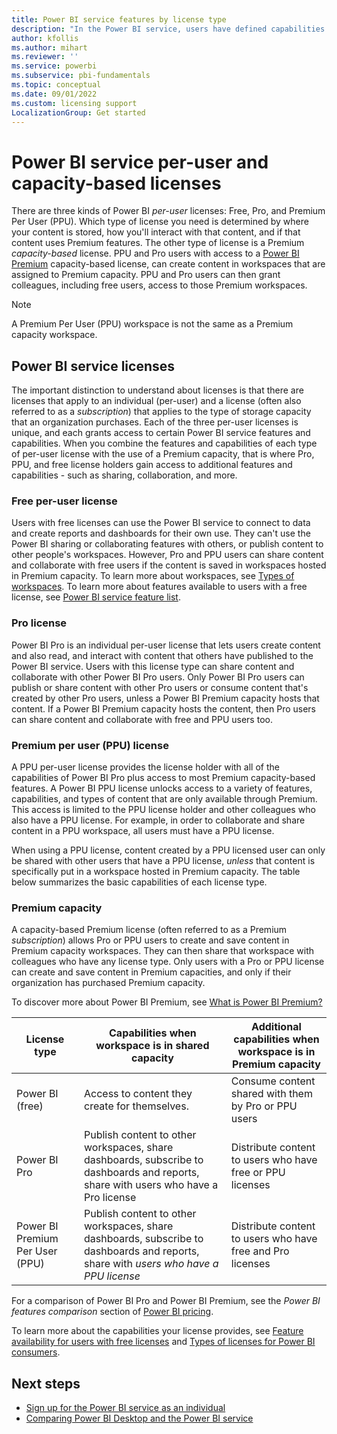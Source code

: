 ```yaml
---
title: Power BI service features by license type
description: "In the Power BI service, users have defined capabilities based on the type of per-user license they have (free, Pro, PPU) and whether the content they are interacting with is in a workspace assigned to a Power BI Premium capacity."
author: kfollis
ms.author: mihart
ms.reviewer: ''
ms.service: powerbi
ms.subservice: pbi-fundamentals
ms.topic: conceptual
ms.date: 09/01/2022
ms.custom: licensing support
LocalizationGroup: Get started
---
```


# Power BI service per-user and capacity-based licenses

There are three kinds of Power BI *per-user* licenses: Free, Pro, and Premium Per User (PPU). Which type of license you need is determined by where your content is stored, how you'll interact with that content, and if that content uses Premium features. The other type of license is a Premium *capacity-based* license. PPU and Pro users with access to a [Power BI Premium](../enterprise/service-admin-premium-purchase.md) capacity-based license, can create content in workspaces that are assigned to Premium capacity. PPU and Pro users can then grant colleagues, including free users, access to those Premium workspaces. 

> [!NOTE]
> A Premium Per User (PPU) workspace is not the same as a Premium capacity workspace.  

## Power BI service licenses 
The important distinction to understand about licenses is that there are licenses that apply to an individual (per-user) and a license (often also referred to as a *subscription*) that applies to the type of storage capacity that an organization purchases. Each of the three per-user licenses is unique, and each grants access to certain Power BI service features and capabilities. When you combine the features and capabilities of each type of per-user license with the use of a Premium capacity, that is where Pro, PPU, and free license holders gain access to additional features and capabilities - such as sharing, collaboration, and more.  


### Free per-user license

Users with free licenses can use the Power BI service to connect to data and create reports and dashboards for their own use. They can't use the Power BI sharing or collaborating features with others, or publish content to other people's workspaces. However, Pro and PPU users can share content and collaborate with free users if the content is saved in workspaces hosted in Premium capacity. To learn more about workspaces, see [Types of workspaces](../consumer/end-user-workspaces.md#types-of-workspaces). To learn more about features available to users with a free license, see [Power BI service feature list](../consumer/end-user-features.md).

### Pro license 

Power BI Pro is an individual per-user license that lets users create content and also read, and interact with content that others have published to the Power BI service. Users with this license type can share content and collaborate with other Power BI Pro users. Only Power BI Pro users can publish or share content with other Pro users or consume content that's created by other Pro users, unless a Power BI Premium capacity hosts that content. If a Power BI Premium capacity hosts the content, then Pro users can share content and collaborate with free and PPU users too. 

### Premium per user (PPU) license

A PPU per-user license provides the license holder with all of the capabilities of Power BI Pro plus access to most Premium capacity-based features. A Power BI PPU license unlocks access to a variety of features, capabilities, and types of content that are only available through Premium. This access is limited to the PPU license holder and other colleagues who also have a PPU license. For example, in order to collaborate and share content in a PPU workspace, all users must have a PPU license.

When using a PPU license, content created by a PPU licensed user can only be shared with other users that have a PPU license, *unless* that content is specifically put in a workspace hosted in Premium capacity. The table below summarizes the basic capabilities of each license type.

### Premium capacity

A capacity-based Premium license (often referred to as a Premium *subscription*) allows Pro or PPU users to create and save content in Premium capacity workspaces. They can then share that workspace with colleagues who have any license type. Only users with a Pro or PPU license can create and save content in Premium capacities, and only if their organization has purchased Premium capacity. 

To discover more about Power BI Premium, see [What is Power BI Premium?](../enterprise/service-premium-gen2-what-is.md)


| License type | Capabilities when workspace is in shared capacity | Additional  capabilities when workspace is in Premium capacity |
| --------- | ----------- | ----------- |
| Power BI (free) | Access to content they create for themselves. | Consume content shared with them by Pro or PPU users |
| Power BI Pro | Publish content to other workspaces, share dashboards, subscribe to dashboards and reports, share with users who have a Pro license | Distribute content to users who have free or PPU licenses |
| Power BI Premium Per User (PPU) | Publish content to other workspaces, share dashboards, subscribe to dashboards and reports, share with *users who have a PPU license* | Distribute content to users who have free and Pro licenses |

For a comparison of Power BI Pro and Power BI Premium, see the _Power BI features comparison_ section of [Power BI pricing](https://powerbi.microsoft.com/pricing/).

To learn more about the capabilities your license provides, see [Feature availability for users with free licenses](../consumer/end-user-features.md) and [Types of licenses for Power BI consumers](../consumer/end-user-license.md).

## Next steps

* [Sign up for the Power BI service as an individual](service-self-service-signup-for-power-bi.md)
* [Comparing Power BI Desktop and the Power BI service](service-service-vs-desktop.md)
